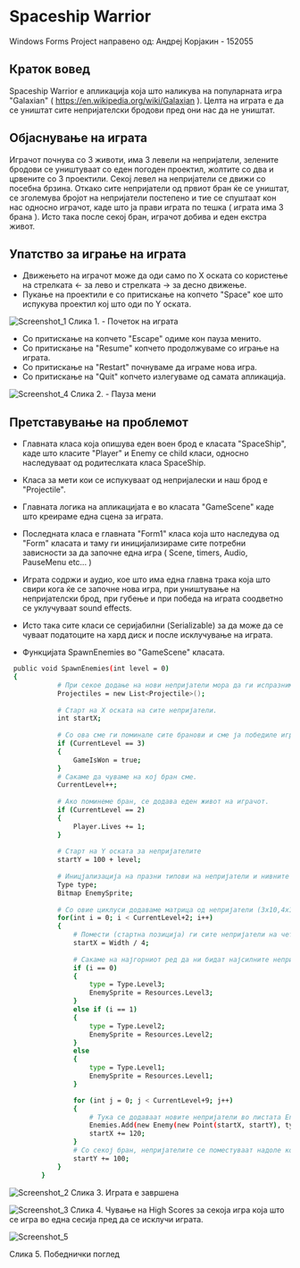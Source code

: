 # Spaceship Warrior
Windows Forms Project направено од: Андреј Корјакин - 152055

## Краток вовед

Spaceship Warrior е апликација која што наликува на популарната игра "Galaxian" ( https://en.wikipedia.org/wiki/Galaxian ). 
Целта на играта е да се уништат сите непријателски бродови пред они нас да не уништат.

## Објаснување на играта
Играчот почнува со 3 животи, има 3 левели на непријатели, зелените бродови се уништуваат со еден погоден проектил, жолтите со два и црвените со 3 проектили. Секој левел на непријатели се движи со посебна брзина. Откако сите непријатели од првиот бран ќе се уништат, се зголемува бројот на непријатели постепено и тие се спуштаат кон нас односно играчот, каде што ја прави играта по тешка ( играта има 3 брана ). Исто така после секој бран, играчот добива и еден екстра живот.


## Упатство за играње на играта
- Движењето на играчот може да оди само по Х оската со користење на стрелката <- за лево и стрелката -> за десно движење.
- Пукање на проектили е со притискање на копчето "Space" кое што испукува проектил кој што оди по Y оската.



![Screenshot_1](https://user-images.githubusercontent.com/61660338/175830037-f14ccae6-fc45-4d8e-9caf-09f90e22a2b0.png)
 Слика 1. - Почеток на играта


- Со притискање на копчето "Escape" одиме кон пауза менито. 
- Со притискање на "Resume" копчето продолжуваме со играње на играта.
- Со притискање на "Restart" почнуваме да играме нова игра.
- Со притискање на "Quit" копчето излегуваме од самата апликација.

![Screenshot_4](https://user-images.githubusercontent.com/61660338/175830487-3027a4fc-1e46-4ee9-b205-fa808dbb8ca4.png)
 Слика 2. - Пауза мени
 
 ## Претставување на проблемот
 - Главната класа која опишува еден воен брод е класата "SpaceShip", каде што класите "Player" и Enemy се child класи, односно наследуваат од родитеслката класа SpaceShip.
 - Класа за мети кои се испукуваат од непријалески и наш брод е "Projectile".
 - Главната логика на апликацијата е во класата "GameScene" каде што креираме една сцена за играта.
 - Последната класа е главната "Form1" класа која што наследува од "Form" класата и таму ги иницијализираме сите потребни зависности за да започне една игра ( Scene, timers, Audio, PauseMenu etc... )
 - Играта содржи и аудио, кое што има една главна трака која што свири кога ќе се започне нова игра, при уништување на непријателски брод, при губење и при победа на играта соодветно се уклучуваат sound effects.
 - Исто така сите класи се серијабилни (Serializable) за да може да се чуваат податоците на хард диск и после исклучување на играта.
 
 - Функцијата SpawnEnemies во "GameScene" класата.
 
```sh
 public void SpawnEnemies(int level = 0)
 { 
            # При секое додање на нови непријатели мора да ги испразниме сите проектили, бидејќи може да се најдат проектили кои што сме ги испукале после уништување на сите непријатели.
            Projectiles = new List<Projectile>();
            
            # Старт на Х оската на сите непријатели.
            int startX;
            
            # Со ова сме ги поминале сите бранови и сме ја победиле играта!
            if (CurrentLevel == 3)
            {
                GameIsWon = true;
            }
            # Сакаме да чуваме на кој бран сме.
            CurrentLevel++;
            
            # Ако поминеме бран, се додава еден живот на играчот.
            if (CurrentLevel == 2)
            {
                Player.Lives += 1;
            }
            
            # Старт на Y оската за непријателите
            startY = 100 + level;
            
            # Иницјализација на празни типови на непријатели и нивните слики односно Sprite
            Type type;
            Bitmap EnemySprite;
            
            # Со овие циклуси додаваме матрица од непријатели (3x10,4x11,5x12)
            for(int i = 0; i < CurrentLevel+2; i++)
            {
                # Помести (стартна позиција) ги сите непријатели на четвртина од екранот од лево кон десно. ( 0 + ширина на екранот / 4 )
                startX = Width / 4;
                
                # Сакаме на најгорниот ред да ни бидат најсилните непријатели и како што се поместуваме кон играчот се полесни се додаваат.
                if (i == 0)
                {
                    type = Type.Level3;
                    EnemySprite = Resources.Level3;
                }
                else if (i == 1)
                {
                    type = Type.Level2;
                    EnemySprite = Resources.Level2;
                }
                else
                {
                    type = Type.Level1;
                    EnemySprite = Resources.Level1;
                }

                for (int j = 0; j < CurrentLevel+9; j++)
                {
                    # Тука се додаваат новите непријатели во листата Enemies
                    Enemies.Add(new Enemy(new Point(startX, startY), type ,EnemySprite));
                    startX += 120;
                }
                # Со секој бран, непријателите се поместуваат надоле кон играчот за 100 пиксели.
                startY += 100;
            }
        }
```

![Screenshot_2](https://user-images.githubusercontent.com/61660338/175831775-205193a9-c5e4-4793-afe2-12f69025c4fd.png)
Слика 3. Играта е завршена


![Screenshot_3](https://user-images.githubusercontent.com/61660338/175831789-c86d75bc-6af1-4713-bc79-6f3513ab3443.png)
Слика 4. Чување на High Scores за секоја игра која што се игра во една сесија пред да се исклучи играта.

![Screenshot_5](https://user-images.githubusercontent.com/61660338/175831891-e691b9bd-5a48-495b-bd74-0ba1a449bdad.png)

Слика 5. Победнички поглед
